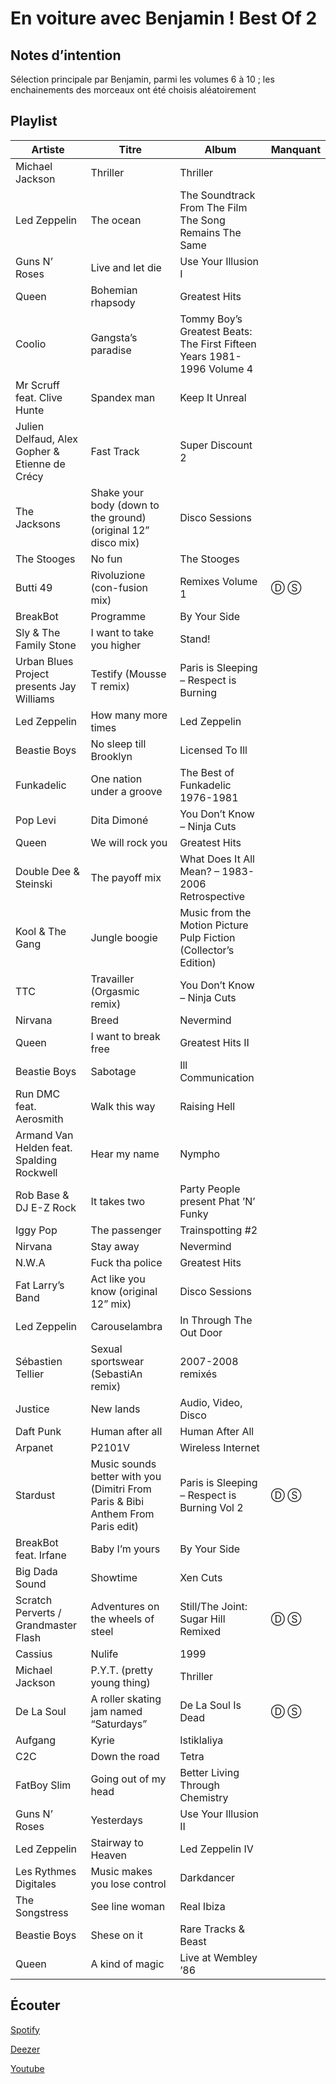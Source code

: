 # En voiture avec Benjamin ! Best Of 2

## Notes d’intention

Sélection principale par Benjamin, parmi les volumes 6 à 10 ; les enchainements des morceaux ont été choisis aléatoirement

## Playlist

| Artiste                                        | Titre                                                                           | Album                                                                  | Manquant |
|------------------------------------------------|---------------------------------------------------------------------------------|------------------------------------------------------------------------|----------|
| Michael Jackson                                | Thriller                                                                        | Thriller                                                               |          |
| Led Zeppelin                                   | The ocean                                                                       | The Soundtrack From The Film The Song Remains The Same                 |          |
| Guns N’ Roses                                  | Live and let die                                                                | Use Your Illusion I                                                    |          |
| Queen                                          | Bohemian rhapsody                                                               | Greatest Hits                                                          |          |
| Coolio                                         | Gangsta’s paradise                                                              | Tommy Boy’s Greatest Beats: The First Fifteen Years 1981-1996 Volume 4 |          |
| Mr Scruff feat. Clive Hunte                    | Spandex man                                                                     | Keep It Unreal                                                         |          |
| Julien Delfaud, Alex Gopher & Etienne de Crécy | Fast Track                                                                      | Super Discount 2                                                       |          |
| The Jacksons                                   | Shake your body (down to the ground) (original 12” disco mix)                   | Disco Sessions                                                         |          |
| The Stooges                                    | No fun                                                                          | The Stooges                                                            |          |
| Butti 49                                       | Rivoluzione (con-fusion mix)                                                    | Remixes Volume 1                                                       | Ⓓ Ⓢ      |
| BreakBot                                       | Programme                                                                       | By Your Side                                                           |          |
| Sly & The Family Stone                         | I want to take you higher                                                       | Stand!                                                                 |          |
| Urban Blues Project presents Jay Williams      | Testify (Mousse T remix)                                                        | Paris is Sleeping – Respect is Burning                                 |          |
| Led Zeppelin                                   | How many more times                                                             | Led Zeppelin                                                           |          |
| Beastie Boys                                   | No sleep till Brooklyn                                                          | Licensed To Ill                                                        |          |
| Funkadelic                                     | One nation under a groove                                                       | The Best of Funkadelic 1976-1981                                       |          |
| Pop Levi                                       | Dita Dimoné                                                                     | You Don’t Know – Ninja Cuts                                            |          |
| Queen                                          | We will rock you                                                                | Greatest Hits                                                          |          |
| Double Dee & Steinski                          | The payoff mix                                                                  | What Does It All Mean? – 1983-2006 Retrospective                       |          |
| Kool & The Gang                                | Jungle boogie                                                                   | Music from the Motion Picture Pulp Fiction (Collector’s Edition)       |          |
| TTC                                            | Travailler (Orgasmic remix)                                                     | You Don’t Know – Ninja Cuts                                            |          |
| Nirvana                                        | Breed                                                                           | Nevermind                                                              |          |
| Queen                                          | I want to break free                                                            | Greatest Hits II                                                       |          |
| Beastie Boys                                   | Sabotage                                                                        | Ill Communication                                                      |          |
| Run DMC feat. Aerosmith                        | Walk this way                                                                   | Raising Hell                                                           |          |
| Armand Van Helden feat. Spalding Rockwell      | Hear my name                                                                    | Nympho                                                                 |          |
| Rob Base & DJ E-Z Rock                         | It takes two                                                                    | Party People present Phat ’N’ Funky                                    |          |
| Iggy Pop                                       | The passenger                                                                   | Trainspotting #2                                                       |          |
| Nirvana                                        | Stay away                                                                       | Nevermind                                                              |          |
| N.W.A                                          | Fuck tha police                                                                 | Greatest Hits                                                          |          |
| Fat Larry’s Band                               | Act like you know (original 12” mix)                                            | Disco Sessions                                                         |          |
| Led Zeppelin                                   | Carouselambra                                                                   | In Through The Out Door                                                |          |
| Sébastien Tellier                              | Sexual sportswear (SebastiAn remix)                                             | 2007-2008 remixés                                                      |          |
| Justice                                        | New lands                                                                       | Audio, Video, Disco                                                    |          |
| Daft Punk                                      | Human after all                                                                 | Human After All                                                        |          |
| Arpanet                                        | P2101V                                                                          | Wireless Internet                                                      |          |
| Stardust                                       | Music sounds better with you (Dimitri From Paris & Bibi Anthem From Paris edit) | Paris is Sleeping – Respect is Burning Vol 2                           | Ⓓ Ⓢ      |
| BreakBot feat. Irfane                          | Baby I’m yours                                                                  | By Your Side                                                           |          |
| Big Dada Sound                                 | Showtime                                                                        | Xen Cuts                                                               |          |
| Scratch Perverts / Grandmaster Flash           | Adventures on the wheels of steel                                               | Still/The Joint: Sugar Hill Remixed                                    | Ⓓ Ⓢ      |
| Cassius                                        | Nulife                                                                          | 1999                                                                   |          |
| Michael Jackson                                | P.Y.T. (pretty young thing)                                                     | Thriller                                                               |          |
| De La Soul                                     | A roller skating jam named “Saturdays”                                          | De La Soul Is Dead                                                     | Ⓓ Ⓢ      |
| Aufgang                                        | Kyrie                                                                           | Istiklaliya                                                            |          |
| C2C                                            | Down the road                                                                   | Tetra                                                                  |          |
| FatBoy Slim                                    | Going out of my head                                                            | Better Living Through Chemistry                                        |          |
| Guns N’ Roses                                  | Yesterdays                                                                      | Use Your Illusion II                                                   |          |
| Led Zeppelin                                   | Stairway to Heaven                                                              | Led Zeppelin IV                                                        |          |
| Les Rythmes Digitales                          | Music makes you lose control                                                    | Darkdancer                                                             |          |
| The Songstress                                 | See line woman                                                                  | Real Ibiza                                                             |          |
| Beastie Boys                                   | Shese on it                                                                     | Rare Tracks & Beast                                                    |          |
| Queen                                          | A kind of magic                                                                 | Live at Wembley ’86                                                    |          |

## Écouter

[Spotify](https://open.spotify.com/playlist/2DvIbfRTYOQ4EuJM83YmjJ)

[Deezer](https://www.deezer.com/en/playlist/6939306604)

[Youtube](https://www.youtube.com/playlist?list=PLRBsABaibTyJBY08XejTc9BTeBh-mAquo)
